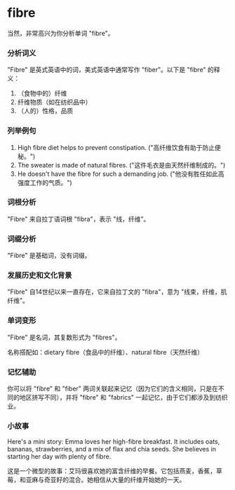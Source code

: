 # fibre

当然，非常高兴为你分析单词 "fibre"。

  

### 分析词义

  

"Fibre" 是英式英语中的词，美式英语中通常写作 "fiber"。以下是 "fibre" 的释义：

  

1.  （食物中的）纤维
2.  纤维物质（如在纺织品中）
3.  （人的）性格，品质

  

### 列举例句

  

1.  High fibre diet helps to prevent constipation. ("高纤维饮食有助于防止便秘。")
2.  The sweater is made of natural fibres. ("这件毛衣是由天然纤维制成的。")
3.  He doesn't have the fibre for such a demanding job. ("他没有胜任如此高强度工作的气质。")

  

### 词根分析

  

"Fibre" 来自拉丁语词根 "fibra"，表示 "线，纤维"。

  

### 词缀分析

  

"Fibre" 是基础词，没有词缀。

  

### 发展历史和文化背景

  

"Fibre" 自14世纪以来一直存在，它来自拉丁文的 "fibra"，意为 "线束，纤维，肌纤维"。

  

### 单词变形

  

"Fibre" 是名词，其复数形式为 "fibres"。

  

名称搭配如：dietary fibre（食品中的纤维）、natural fibre（天然纤维）

  

### 记忆辅助

  

你可以将 "fibre" 和 "fiber" 两词关联起来记忆（因为它们的含义相同，只是在不同的地区拼写不同），并将 "fibre" 和 "fabrics" 一起记忆，由于它们都涉及到纺织业。

  

### 小故事

  

Here's a mini story: Emma loves her high-fibre breakfast. It includes oats, bananas, strawberries, and a mix of flax and chia seeds. She believes in starting her day with plenty of fibre.

  

这是一个微型的故事：艾玛很喜欢她的富含纤维的早餐。它包括燕麦，香蕉，草莓，和亚麻与奇亚籽的混合。她相信从大量的纤维开始她的一天。
